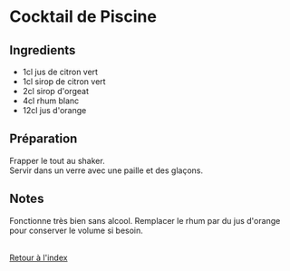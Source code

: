# Cocktail de Piscine

## Ingredients

- 1cl jus de citron vert
- 1cl sirop de citron vert
- 2cl sirop d'orgeat
- 4cl rhum blanc
- 12cl jus d'orange

## Préparation

Frapper le tout au shaker.\
Servir dans un verre avec une paille et des glaçons.

## Notes

Fonctionne très bien sans alcool. Remplacer le rhum par du jus d'orange pour conserver le volume si besoin. 

 \
[Retour à l'index](../index.md)
